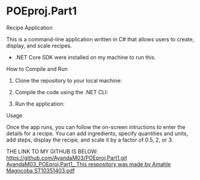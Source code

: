 # POEproj.Part1

Recipe Application

This is a command-line application written in C# that allows users to create, display, and scale recipes.

- .NET Core SDK were installed on my machine to run this.

How to Compile and Run

1. Clone the repository to your local machine:

2. Compile the code using the .NET CLI:

3. Run the application:

Usage

Once the app runs, you can follow the on-screen intructions to enter the details for a recipe. You can add ingredients, specify quantities and units, add steps, display the recipe, and scale it by a factor of 0.5, 2, or 3. 

THE LINK TO MY GITHUB IS BELOW:
https://github.com/AyandaM03/POEproj.Part1.git
[AyandaM03_POEproj.Part1_ This respository was made by Amahle Magocoba ST10351403.pdf](https://github.com/AyandaM03/POEproj.Part1/files/14962395/AyandaM03_POEproj.Part1_.This.respository.was.made.by.Amahle.Magocoba.ST10351403.pdf)
